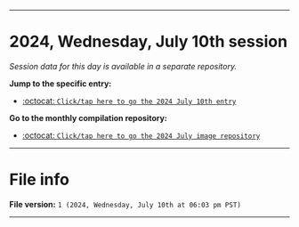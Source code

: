 
***

# 2024, Wednesday, July 10th session

_Session data for this day is available in a separate repository._

**Jump to the specific entry:**

- [:octocat: `Click/tap here to go the 2024 July 10th entry`](https://github.com/seanpm2001/SeansLifeArchive_Images_MotorWorld_CarFactory_Y2024_V7/tree/SeansLifeArchive_Images_MotorWorld_CarFactory_Y2024_V7_Main-dev/2024/07_July/10/)

**Go to the monthly compilation repository:**

- [:octocat: `Click/tap here to go the 2024 July image repository`](https://github.com/seanpm2001/SeansLifeArchive_Images_MotorWorld_CarFactory_Y2024_V7/)

***

# File info

**File version:** `1 (2024, Wednesday, July 10th at 06:03 pm PST)`

***
